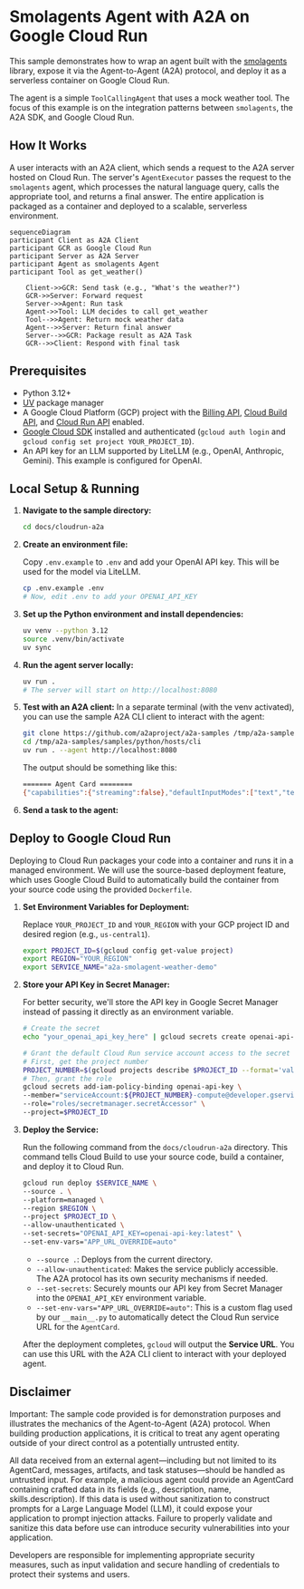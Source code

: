 # Smolagents Agent with A2A on Google Cloud Run

This sample demonstrates how to wrap an agent built with the [smolagents](https://github.com/huggingface/smolagents) library, expose it via the Agent-to-Agent (A2A) protocol, and deploy it as a serverless container on Google Cloud Run.

The agent is a simple `ToolCallingAgent` that uses a mock weather tool. The focus of this example is on the integration patterns between `smolagents`, the A2A SDK, and Google Cloud Run.

## How It Works

A user interacts with an A2A client, which sends a request to the A2A server hosted on Cloud Run. The server's `AgentExecutor` passes the request to the `smolagents` agent, which processes the natural language query, calls the appropriate tool, and returns a final answer. The entire application is packaged as a container and deployed to a scalable, serverless environment.

```mermaid  
sequenceDiagram  
participant Client as A2A Client  
participant GCR as Google Cloud Run  
participant Server as A2A Server  
participant Agent as smolagents Agent  
participant Tool as get_weather()

    Client->>GCR: Send task (e.g., "What's the weather?")  
    GCR->>Server: Forward request  
    Server->>Agent: Run task  
    Agent->>Tool: LLM decides to call get_weather  
    Tool-->>Agent: Return mock weather data  
    Agent-->>Server: Return final answer  
    Server-->>GCR: Package result as A2A Task  
    GCR-->>Client: Respond with final task  
```

## Prerequisites

-   Python 3.12+
-   [UV](https://docs.astral.sh/uv/) package manager
-   A Google Cloud Platform (GCP) project with the [Billing API](https://console.cloud.google.com/billing), [Cloud Build API](https://console.cloud.google.com/apis/library/cloudbuild.googleapis.com), and [Cloud Run API](https://console.cloud.google.com/apis/library/run.googleapis.com) enabled.
-   [Google Cloud SDK](https://cloud.google.com/sdk/docs/install) installed and authenticated (`gcloud auth login` and `gcloud config set project YOUR_PROJECT_ID`).
-   An API key for an LLM supported by LiteLLM (e.g., OpenAI, Anthropic, Gemini). This example is configured for OpenAI.

## Local Setup & Running

1.  **Navigate to the sample directory:**

    ```bash  
    cd docs/cloudrun-a2a  
    ```

2.  **Create an environment file:**

    Copy `.env.example` to `.env` and add your OpenAI API key. This will be used for the model via LiteLLM.

    ```bash  
    cp .env.example .env
    # Now, edit .env to add your OPENAI_API_KEY
    ```

3.  **Set up the Python environment and install dependencies:**

    ```bash  
    uv venv --python 3.12 
    source .venv/bin/activate  
    uv sync  
    ```

4.  **Run the agent server locally:**

    ```bash  
    uv run .
    # The server will start on http://localhost:8080
    ```

5.  **Test with an A2A client:**
    In a separate terminal (with the venv activated), you can use the sample A2A CLI client to interact with the agent:

    ```bash  
    git clone https://github.com/a2aproject/a2a-samples /tmp/a2a-samples
    cd /tmp/a2a-samples/samples/python/hosts/cli  
    uv run . --agent http://localhost:8080  
    ```
    The output should be something like this:

    ```bash
    ======= Agent Card ========
    {"capabilities":{"streaming":false},"defaultInputModes":["text","text/plain"],"defaultOutputModes":["text","text/plain"],"description":"An agent that provides delightfully grim weather forecasts.","name":"Smol Weather Agent","protocolVersion":"0.2.6","skills":[{"description":"Provides a completely unserious and pessimistic weather forecast.","examples":["What is the weather like in Paris?"],"id":"get_weather","name":"Get Weather Forecast","tags":["weather","forecast","humor"]}],"url":"http://0.0.0.0:8080/","version":"0.1.0"}
    ```
    
6.  **Send a task to the agent:**

## Deploy to Google Cloud Run

Deploying to Cloud Run packages your code into a container and runs it in a managed environment. We will use the source-based deployment feature, which uses Google Cloud Build to automatically build the container from your source code using the provided `Dockerfile`.

1.  **Set Environment Variables for Deployment:**

    Replace `YOUR_PROJECT_ID` and `YOUR_REGION` with your GCP project ID and desired region (e.g., `us-central1`).

    ```bash  
    export PROJECT_ID=$(gcloud config get-value project)
    export REGION="YOUR_REGION"  
    export SERVICE_NAME="a2a-smolagent-weather-demo"  
    ```

2.  **Store your API Key in Secret Manager:**

    For better security, we'll store the API key in Google Secret Manager instead of passing it directly as an environment variable.

    ```bash
    # Create the secret
    echo "your_openai_api_key_here" | gcloud secrets create openai-api-key --data-file=- --project=$PROJECT_ID

    # Grant the default Cloud Run service account access to the secret
    # First, get the project number
    PROJECT_NUMBER=$(gcloud projects describe $PROJECT_ID --format='value(projectNumber)')
    # Then, grant the role
    gcloud secrets add-iam-policy-binding openai-api-key \  
    --member="serviceAccount:${PROJECT_NUMBER}-compute@developer.gserviceaccount.com" \  
    --role="roles/secretmanager.secretAccessor" \  
    --project=$PROJECT_ID  
    ```

3.  **Deploy the Service:**

    Run the following command from the `docs/cloudrun-a2a` directory. This command tells Cloud Build to use your source code, build a container, and deploy it to Cloud Run.

    ```bash  
    gcloud run deploy $SERVICE_NAME \  
    --source . \  
    --platform=managed \
    --region $REGION \  
    --project $PROJECT_ID \  
    --allow-unauthenticated \  
    --set-secrets="OPENAI_API_KEY=openai-api-key:latest" \  
    --set-env-vars="APP_URL_OVERRIDE=auto"  
    ```

    -   `--source .`: Deploys from the current directory.
    -   `--allow-unauthenticated`: Makes the service publicly accessible. The A2A protocol has its own security mechanisms if needed.
    -   `--set-secrets`: Securely mounts our API key from Secret Manager into the `OPENAI_API_KEY` environment variable.
    -   `--set-env-vars="APP_URL_OVERRIDE=auto"`: This is a custom flag used by our `__main__.py` to automatically detect the Cloud Run service URL for the `AgentCard`.

    After the deployment completes, `gcloud` will output the **Service URL**. You can use this URL with the A2A CLI client to interact with your deployed agent.

## Disclaimer

Important: The sample code provided is for demonstration purposes and illustrates the mechanics of the Agent-to-Agent (A2A) protocol. When building production applications, it is critical to treat any agent operating outside of your direct control as a potentially untrusted entity.

All data received from an external agent—including but not limited to its AgentCard, messages, artifacts, and task statuses—should be handled as untrusted input. For example, a malicious agent could provide an AgentCard containing crafted data in its fields (e.g., description, name, skills.description). If this data is used without sanitization to construct prompts for a Large Language Model (LLM), it could expose your application to prompt injection attacks. Failure to properly validate and sanitize this data before use can introduce security vulnerabilities into your application.

Developers are responsible for implementing appropriate security measures, such as input validation and secure handling of credentials to protect their systems and users.  
